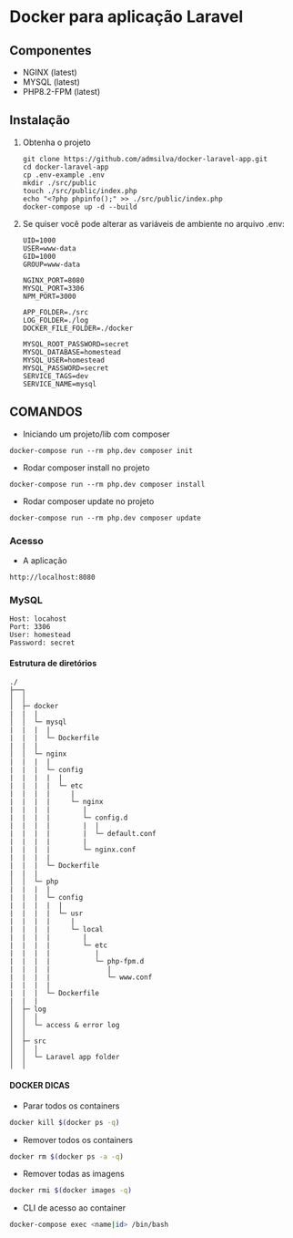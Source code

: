 # Docker para aplicação Laravel

## Componentes

- NGINX (latest)
- MYSQL (latest)
- PHP8.2-FPM (latest)

## Instalação

1. Obtenha o projeto

    ```
    git clone https://github.com/admsilva/docker-laravel-app.git
    cd docker-laravel-app
    cp .env-example .env
    mkdir ./src/public
    touch ./src/public/index.php
    echo "<?php phpinfo();" >> ./src/public/index.php
    docker-compose up -d --build
    ```

2. Se quiser você pode alterar as variáveis de ambiente no arquivo .env:

    ```
    UID=1000
    USER=www-data
    GID=1000
    GROUP=www-data
    
    NGINX_PORT=8080
    MYSQL_PORT=3306
    NPM_PORT=3000
    
    APP_FOLDER=./src
    LOG_FOLDER=./log
    DOCKER_FILE_FOLDER=./docker
    
    MYSQL_ROOT_PASSWORD=secret
    MYSQL_DATABASE=homestead
    MYSQL_USER=homestead
    MYSQL_PASSWORD=secret
    SERVICE_TAGS=dev
    SERVICE_NAME=mysql
    ```

## COMANDOS

* Iniciando um projeto/lib com composer
```
docker-compose run --rm php.dev composer init
```

* Rodar composer install no projeto
```
docker-compose run --rm php.dev composer install
```

* Rodar composer update no projeto
```
docker-compose run --rm php.dev composer update
```

### Acesso 

* A aplicação
```
http://localhost:8080
```

### MySQL

```
Host: locahost
Port: 3306
User: homestead
Password: secret
```

#### Estrutura de diretórios

```
./
├──┐
│  │ 
│  ├─ docker
|  |  |
│  │  └─ mysql
|  |  |  |
|  |  |  └─ Dockerfile
|  |  |
│  │  └─ nginx
|  |  |  |
|  |  |  └─ config
|  |  |  |  |
|  |  |  |  └─ etc
|  |  |  |     |
|  |  |  |     └─ nginx
|  |  |  |        |
|  |  |  |        └─ config.d
|  |  |  |        |  |
|  |  |  |        |  └─ default.conf
|  |  |  |        |
|  |  |  |        └─ nginx.conf
|  |  |  |
|  |  |  └─ Dockerfile
|  |  |
│  │  └─ php
|  |  |  |
|  |  |  └─ config
|  |  |  |  |
|  |  |  |  └─ usr
|  |  |  |     |
|  |  |  |     └─ local
|  |  |  |        |
|  |  |  |        └─ etc
|  |  |  |           |
|  |  |  |           └─ php-fpm.d
|  |  |  |              |
|  |  |  |              └─ www.conf
|  |  |  |
|  |  |  └─ Dockerfile
|  |  |
│  ├─ log
│  │  │
│  │  └─ access & error log
│  │  
│  ├─ src
│  │  │
│  │  └─ Laravel app folder
│  │  
```

#### DOCKER DICAS

* Parar todos os containers
```sh
docker kill $(docker ps -q)
```
* Remover todos os containers
```sh
docker rm $(docker ps -a -q)
```
* Remover todas as imagens
```sh
docker rmi $(docker images -q)
```
* CLI de acesso ao container
```sh
docker-compose exec <name|id> /bin/bash
```
